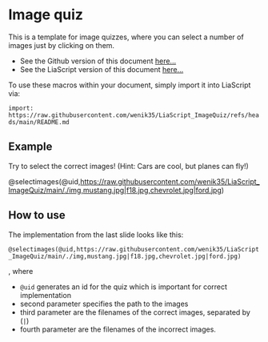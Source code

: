 <!--
author:   Niklas Werner
email:    niwer0305@gmx.de
version:  0.1
language: de
narrator: US English Female


@selectimages
<head>
    <style>
        .choice-selected {
            padding: 10px;
            border-radius: 4px;
            border: 1px solid rgb(var(--color-highlight));
            user-select: none;
        }
    </style>
</head>

<div style="width: 100%; padding: 20px; border: 1px solid rgb(var(--color-highlight)); border-radius: 8px;">
    <div class="choices-container" style="display: flex; flex-direction: column; gap: 10px;" id="quiz-@0">
    </div>
    <div class="feedback" style="margin-top: 20px; font-size:2em; font-weight: bold; text-align: center;">🤔</div>
</div>


<script>
void setTimeout(() => {
    (function(){
        const quizId = '@0';
        const container = document.querySelector(`#quiz-${quizId}`);

        const feedback = container.nextElementSibling;

        const pathToImages = '@1';
        const correctAnswers = '@2'.split('|');
        const wrongAnswers = '@3'.split('|');
        const allAnswers = [...correctAnswers, ...wrongAnswers];

        //shuffle array
        for (var i = allAnswers.length - 1; i > 0; i--) {
            var j = Math.floor(Math.random() * (i + 1));
            var temp = allAnswers[i];
            allAnswers[i] = allAnswers[j];
            allAnswers[j] = temp;
        }

        allAnswers.forEach(answer => {
            const img = document.createElement('img');
            img.src = pathToImages + "/" + answer;
            img.style.width = '40%';
            img.style.height = 'auto';
            img.style.borderRadius = '4px';
            img.style.margin = '0 auto';
            img.style.userSelect = 'none';

            img.addEventListener('click', () => {
                //mark choices
                if (img.classList.contains('choice-selected')) {
                    img.style.border = 'none';
                    img.classList.remove('choice-selected');
                } else {
                    img.style.border = '2px solid rgb(var(--color-highlight))';
                    img.classList.add('choice-selected');
                }

                const choices = Array
                                    .from(container.querySelectorAll('.choice-selected'))
                                    .map(el => el.src.split("/").pop());  

                const isCorrect = choices.length === correctAnswers.length && 
                                choices.every((answer) => correctAnswers.includes(answer));
                
                if (isCorrect) {
                    feedback.textContent = "✅";
                } else {
                    feedback.textContent = "❌";
                }
            });

            container.appendChild(img);
        });
        
    })();
}, 100);
</script>
@end
-->

# Image quiz

This is a template for image quizzes, where you can select a number of images just by clicking on them.

* See the Github version of this document [here...](https://github.com/wenik35/LiaScript_ImageQuiz/)
* See the LiaScript version of this document [here...](https://liascript.github.io/course/?https://raw.githubusercontent.com/wenik35/LiaScript_ImageQuiz/refs/heads/main/README.md)

To use these macros within your document, simply import it into LiaScript via:

`import: https://raw.githubusercontent.com/wenik35/LiaScript_ImageQuiz/refs/heads/main/README.md`

## Example

Try to select the correct images!
(Hint: Cars are cool, but planes can fly!)

@selectimages(@uid,https://raw.githubusercontent.com/wenik35/LiaScript_ImageQuiz/main/./img,mustang.jpg|f18.jpg,chevrolet.jpg|ford.jpg)

## How to use

The implementation from the last slide looks like this:

`@selectimages(@uid,https://raw.githubusercontent.com/wenik35/LiaScript_ImageQuiz/main/./img,mustang.jpg|f18.jpg,chevrolet.jpg|ford.jpg)`

, where

* `@uid` generates an id for the quiz which is important for correct implementation
* second parameter specifies the path to the images
* third parameter are the filenames of the correct images, separated by (`|`)
* fourth parameter are the filenames of the incorrect images.